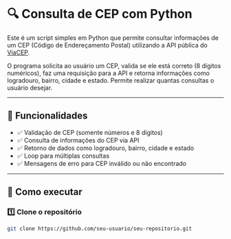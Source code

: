 # 🔍 Consulta de CEP com Python

Este é um script simples em Python que permite consultar informações de um CEP (Código de Endereçamento Postal) utilizando a API pública do [ViaCEP](https://viacep.com.br/).

O programa solicita ao usuário um CEP, valida se ele está correto (8 dígitos numéricos), faz uma requisição para a API e retorna informações como logradouro, bairro, cidade e estado. Permite realizar quantas consultas o usuário desejar.

---

## 📜 Funcionalidades

- ✅ Validação de CEP (somente números e 8 dígitos)
- ✅ Consulta de informações do CEP via API
- ✅ Retorno de dados como logradouro, bairro, cidade e estado
- ✅ Loop para múltiplas consultas
- ✅ Mensagens de erro para CEP inválido ou não encontrado

---

## 🚀 Como executar

### 1️⃣ Clone o repositório

```bash
git clone https://github.com/seu-usuario/seu-repositorio.git
